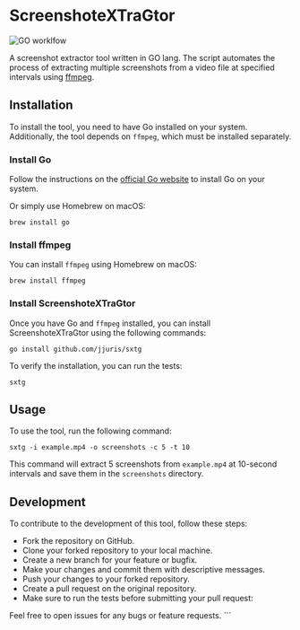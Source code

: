 # ScreenshoteXTraGtor

![GO worklfow](https://github.com/jjuris/sxtg/actions/workflows/go.yaml/badge.svg)

A screenshot extractor tool written in GO lang. The script automates the process of extracting multiple screenshots from a video file at specified intervals using [ffmpeg](https://www.ffmpeg.org).

## Installation

To install the tool, you need to have Go installed on your system. Additionally, the tool depends on `ffmpeg`, which must be installed separately.

### Install Go

Follow the instructions on the [official Go website](https://golang.org/doc/install) to install Go on your system.

Or simply use Homebrew on macOS:

```shell
brew install go
```

### Install ffmpeg

You can install `ffmpeg` using Homebrew on macOS:

```shell
brew install ffmpeg
```

### Install ScreenshoteXTraGtor

Once you have Go and `ffmpeg` installed, you can install ScreenshoteXTraGtor using the following commands:

```shell
go install github.com/jjuris/sxtg
```

To verify the installation, you can run the tests:

```shell
sxtg
```

## Usage

To use the tool, run the following command:

```shell
sxtg -i example.mp4 -o screenshots -c 5 -t 10
```

This command will extract 5 screenshots from `example.mp4` at 10-second intervals and save them in the `screenshots` directory.

## Development

To contribute to the development of this tool, follow these steps:

* Fork the repository on GitHub.
* Clone your forked repository to your local machine.
* Create a new branch for your feature or bugfix.
* Make your changes and commit them with descriptive messages.
* Push your changes to your forked repository.
* Create a pull request on the original repository.
* Make sure to run the tests before submitting your pull request:

Feel free to open issues for any bugs or feature requests. ```
